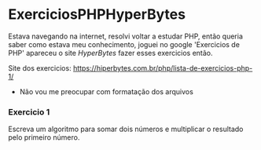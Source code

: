 # ExerciciosPHPHyperBytes

Estava navegando na internet, resolvi voltar a estudar PHP, então queria saber como estava meu conhecimento, joguei no google 'Exercicios de PHP' apareceu o site _HyperBytes_ fazer esses exercicios então.


Site dos exercicios: https://hiperbytes.com.br/php/lista-de-exercicios-php-1/ 


- Não vou me preocupar com formatação dos arquivos

### Exercicio 1
Escreva um algoritmo para somar dois números e multiplicar o resultado pelo primeiro número.